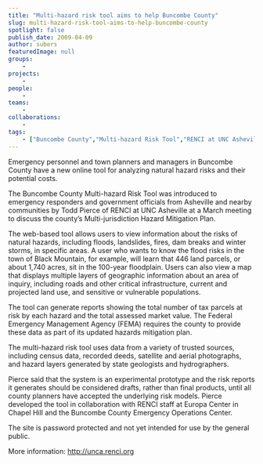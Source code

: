 ```yaml
---
title: "Multi-hazard risk tool aims to help Buncombe County"
slug: multi-hazard-risk-tool-aims-to-help-buncombe-county
spotlight: false
publish_date: 2009-04-09
author: subers
featuredImage: null
groups:
    - 
projects:
    - 
people:
    - 
teams: 
    - 
collaborations:
    - 
tags:
    - ["Buncombe County","Multi-hazard Risk Tool","RENCI at UNC Asheville"]
---
```

Emergency personnel and town planners and managers in Buncombe County have a new online tool for analyzing natural hazard risks and their potential costs.

The Buncombe County Multi-hazard Risk Tool was introduced to emergency responders and government officials from Asheville and nearby communities by Todd Pierce of RENCI at UNC Asheville at a March meeting to discuss the county’s Multi-jurisdiction Hazard Mitigation Plan. <!--more-->

The web-based tool allows users to view information about the risks of natural hazards, including floods, landslides, fires, dam breaks and winter storms, in specific areas. A user who wants to know the flood risks in the town of Black Mountain, for example, will learn that 446 land parcels, or about 1,740 acres, sit in the 100-year floodplain. Users can also view a map that displays multiple layers of geographic information about an area of inquiry, including roads and other critical infrastructure, current and projected land use, and sensitive or vulnerable populations.

The tool can generate reports showing the total number of tax parcels at risk by each hazard and the total assessed market value. The Federal Emergency Management Agency (FEMA) requires the county to provide these data as part of its updated hazards mitigation plan.

The multi-hazard risk tool uses data from a variety of trusted sources, including census data, recorded deeds, satellite and aerial photographs, and hazard layers generated by state geologists and hydrographers.

Pierce said that the system is an experimental prototype and the risk reports it generates should be considered drafts, rather than final products, until all county planners have accepted the underlying risk models. Pierce developed the tool in collaboration with RENCI staff at Europa Center in Chapel Hill and the Buncombe County Emergency Operations Center.

The site is password protected and not yet intended for use by the general public.

More information: <a href="http://unca.renci.org" target="_blank">http://unca.renci.org</a>

